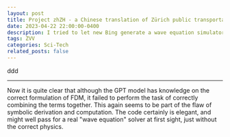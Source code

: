 ```yaml
---
layout: post
title: Project zhZH - a Chinese translation of Zürich public transportation map
date: 2023-04-22 22:00:00-0400
description: I tried to let new Bing generate a wave equation simulator. The result - nice visualization code, seemingly correct structure, wrong physics.
tags: ZVV
categories: Sci-Tech
related_posts: false
---
```


ddd

---

Now it is quite clear that although the GPT model has knowledge on the correct formulation of FDM, it failed to perform the task of correctly combining the terms together. This again seems to be part of the flaw of symbolic derivation and computation.
The code certainly is elegant, and might well pass for a real "wave equation" solver at first sight, just without the correct physics.
